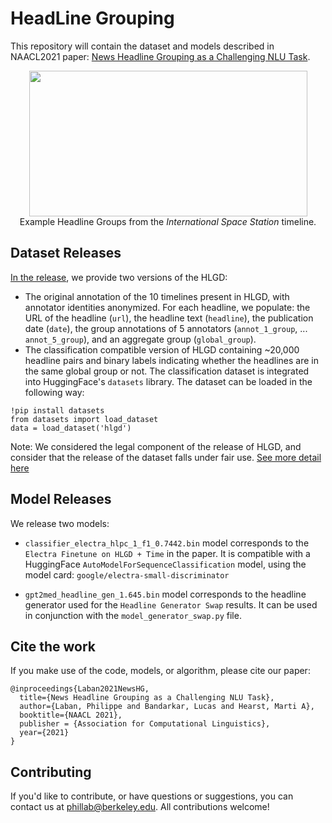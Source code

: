 # HeadLine Grouping

This repository will contain the dataset and models described in NAACL2021 paper: [News Headline Grouping as a Challenging NLU Task](https://people.eecs.berkeley.edu/~phillab/pdfs/NAACL2021_HLG.pdf).

<p align="center">
  <img width="445" height="233" src="https://people.eecs.berkeley.edu/~phillab/images/naacl2021_headline_grouping_example.png"><br />
  Example Headline Groups from the <i>International Space Station</i> timeline.
</p>

## Dataset Releases

[In the release](https://github.com/tingofurro/headline_grouping/releases/tag/0.1), we provide two versions of the HLGD:
- The original annotation of the 10 timelines present in HLGD, with annotator identities anonymized. For each headline, we populate: the URL of the headline (`url`), the headline text (`headline`), the publication date (`date`), the group annotations of 5 annotators (`annot_1_group`, ... `annot_5_group`), and an aggregate group (`global_group`).
- The classification compatible version of HLGD containing ~20,000 headline pairs and binary labels indicating whether the headlines are in the same global group or not. The classification dataset is integrated into HuggingFace's `datasets` library. The dataset can be loaded in the following way:
```
!pip install datasets
from datasets import load_dataset
data = load_dataset('hlgd')
```

Note: We considered the legal component of the release of HLGD, and consider that the release of the dataset falls under fair use. [See more detail here](https://github.com/tingofurro/headline_grouping/blob/main/LEGAL.md)

## Model Releases

We release two models:

- `classifier_electra_hlpc_1_f1_0.7442.bin` model corresponds to the `Electra Finetune on HLGD + Time` in the paper. It is compatible with a HuggingFace `AutoModelForSequenceClassification` model, using the model card: `google/electra-small-discriminator`

- `gpt2med_headline_gen_1.645.bin` model corresponds to the headline generator used for the `Headline Generator Swap` results. It can be used in conjunction with the `model_generator_swap.py` file.

## Cite the work

If you make use of the code, models, or algorithm, please cite our paper:
```
@inproceedings{Laban2021NewsHG,
  title={News Headline Grouping as a Challenging NLU Task},
  author={Laban, Philippe and Bandarkar, Lucas and Hearst, Marti A},
  booktitle={NAACL 2021},
  publisher = {Association for Computational Linguistics},
  year={2021}
}
```

## Contributing

If you'd like to contribute, or have questions or suggestions, you can contact us at phillab@berkeley.edu.
All contributions welcome!

